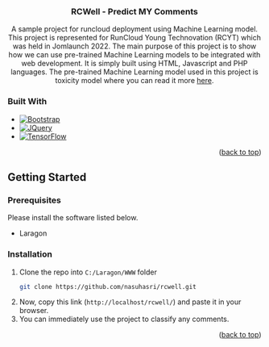 <a name="readme-top"></a>

<!-- PROJECT LOGO -->
<br />
<div align="center">
  <h3 align="center">RCWell - Predict MY Comments</h3>

  <p align="center">
    A sample project for runcloud deployment using Machine Learning model. This project is represented for RunCloud Young Technovation (RCYT) which was held in Jomlaunch 2022. The main purpose of this project is to show how we can use pre-trained Machine Learning models to be integrated with web development. It is simply built using HTML, Javascript and PHP languages. The pre-trained Machine Learning model used in this project is toxicity model where you can read it more <a href="https://www.tensorflow.org/js/models" target="_blank">here</a>.
  </p>
</div>

### Built With

* [![Bootstrap][Bootstrap.com]][Bootstrap-url]
* [![JQuery][JQuery.com]][JQuery-url]
* [![TensorFlow][TensorFlow.org]][Tensorflow-url]

<p align="right">(<a href="#readme-top">back to top</a>)</p>

<!-- GETTING STARTED -->
## Getting Started

### Prerequisites

Please install the software listed below.
* Laragon

### Installation

1. Clone the repo into `C:/Laragon/WWW` folder
   ```sh
   git clone https://github.com/nasuhasri/rcwell.git
   ```
4. Now, copy this link (`http://localhost/rcwell/`) and paste it in your browser.
5. You can immediately use the project to classify any comments.

<p align="right">(<a href="#readme-top">back to top</a>)</p>

<!-- MARKDOWN LINKS & IMAGES -->
<!-- https://www.markdownguide.org/basic-syntax/#reference-style-links -->
[contributors-shield]: https://img.shields.io/github/contributors/github_username/repo_name.svg?style=for-the-badge
[contributors-url]: https://github.com/github_username/repo_name/graphs/contributors
[forks-shield]: https://img.shields.io/github/forks/github_username/repo_name.svg?style=for-the-badge
[forks-url]: https://github.com/github_username/repo_name/network/members
[stars-shield]: https://img.shields.io/github/stars/github_username/repo_name.svg?style=for-the-badge
[stars-url]: https://github.com/github_username/repo_name/stargazers
[issues-shield]: https://img.shields.io/github/issues/github_username/repo_name.svg?style=for-the-badge
[issues-url]: https://github.com/github_username/repo_name/issues
[license-shield]: https://img.shields.io/github/license/github_username/repo_name.svg?style=for-the-badge
[license-url]: https://github.com/github_username/repo_name/blob/master/LICENSE.txt
[linkedin-shield]: https://img.shields.io/badge/-LinkedIn-black.svg?style=for-the-badge&logo=linkedin&colorB=555
[linkedin-url]: https://linkedin.com/in/linkedin_username
[Next.js]: https://img.shields.io/badge/next.js-000000?style=for-the-badge&logo=nextdotjs&logoColor=white
[Next-url]: https://nextjs.org/
[React.js]: https://img.shields.io/badge/React-20232A?style=for-the-badge&logo=react&logoColor=61DAFB
[React-url]: https://reactjs.org/
[Vue.js]: https://img.shields.io/badge/Vue.js-35495E?style=for-the-badge&logo=vuedotjs&logoColor=4FC08D
[Vue-url]: https://vuejs.org/
[Angular.io]: https://img.shields.io/badge/Angular-DD0031?style=for-the-badge&logo=angular&logoColor=white
[Angular-url]: https://angular.io/
[Svelte.dev]: https://img.shields.io/badge/Svelte-4A4A55?style=for-the-badge&logo=svelte&logoColor=FF3E00
[Svelte-url]: https://svelte.dev/
[Laravel.com]: https://img.shields.io/badge/Laravel-FF2D20?style=for-the-badge&logo=laravel&logoColor=white
[Laravel-url]: https://laravel.com
[Bootstrap.com]: https://img.shields.io/badge/Bootstrap-563D7C?style=for-the-badge&logo=bootstrap&logoColor=white
[Bootstrap-url]: https://getbootstrap.com
[JQuery.com]: https://img.shields.io/badge/jQuery-0769AD?style=for-the-badge&logo=jquery&logoColor=white
[JQuery-url]: https://jquery.com
[Cakephp.com]: https://img.shields.io/badge/cakephp-red?style=for-the-badge&logo=cakephp&logoColor=white
[Cakephp-url]: https://cakephp.org/
[TensorFlow.org]: https://img.shields.io/badge/tensorflow-orange?style=for-the-badge&logo=tensorflow&logoColor=white
[Tensorflow-url]: https://www.tensorflow.org/